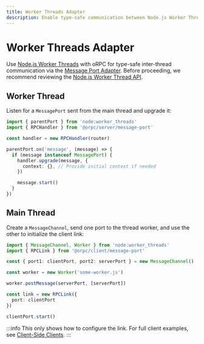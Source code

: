 ```yaml
---
title: Worker Threads Adapter
description: Enable type-safe communication between Node.js Worker Threads using oRPC.
---
```


# Worker Threads Adapter

Use [Node.js Worker Threads](https://nodejs.org/api/worker_threads.html) with oRPC for type-safe inter-thread communication via the [Message Port Adapter](/docs/adapters/message-port). Before proceeding, we recommend reviewing the [Node.js Worker Thread API](https://nodejs.org/api/worker_threads.html).

## Worker Thread

Listen for a `MessagePort` sent from the main thread and upgrade it:

```ts
import { parentPort } from 'node:worker_threads'
import { RPCHandler } from '@orpc/server/message-port'

const handler = new RPCHandler(router)

parentPort.on('message', (message) => {
  if (message instanceof MessagePort) {
    handler.upgrade(message, {
      context: {}, // Provide initial context if needed
    })

    message.start()
  }
})
```

## Main Thread

Create a `MessageChannel`, send one port to the thread worker, and use the other to initialize the client link:

```ts
import { MessageChannel, Worker } from 'node:worker_threads'
import { RPCLink } from '@orpc/client/message-port'

const { port1: clientPort, port2: serverPort } = new MessageChannel()

const worker = new Worker('some-worker.js')

worker.postMessage(serverPort, [serverPort])

const link = new RPCLink({
  port: clientPort
})

clientPort.start()
```

:::info
This only shows how to configure the link. For full client examples, see [Client-Side Clients](/docs/client/client-side).
:::
